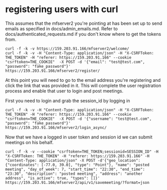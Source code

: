 # registering users with curl

This assumes that the mfserver2 you're pointing at has been set up to send emails as specified in docs/admin_emails.md. Refer to docs/authenticated_requests.md if you don't know where to get the tokens from.
```
curl -f -k -v https://159.203.91.166/mfserver2/welcome/
curl -f -k -v -H "Content-Type: application/json" -H "X-CSRFToken: THE_TOKEN" -H "referer: https://159.203.91.166" --cookie "csrftoken=THE_COOKIE"  -X POST -d '{"email": "test@test.com", "password": "fake_password"}' https://159.203.91.166/mfserver2/register/
```

At this point you will need to go to the email address you're registering and click the link that was provided in it. This will complete the user registration process and enable that user to login and post meetings.



First you need to login and grab the session_id by logging in
```
curl -f -k -v -H "Content-Type: application/json" -H "X-CSRFToken: THE_TOKEN" -H "referer: https://159.203.91.166" --cookie "csrftoken=THE_COOKIE"  -X POST -d '{"username": "test@test.com", "password": "fake_password"}' https://159.203.91.166/mfserver2/login_async/
```



Now that we have a logged in user token and session id we can submit meetings on his behalf.
```
curl -f -k -v --cookie "csrftoken=THE_TOKEN;sessionid=SESSION_ID" -H "X-CSRFToken: THE_TOKEN" -H "referer: https://159.203.91.166" -H "Content-Type: application/json" -X POST -d'{"geo_location": {"coordinates": [-77.0, 39.0], "type": "Point"}, "name": "posted meeting", "day_of_week": 7, "start_time": "22:30", "end_time": "23:30", "description": "posted meeting", "address": "another address", "is_active": true, "types": []}' https://159.203.91.166/mfserver2/api/v1/savemeeting/?format=json
```
